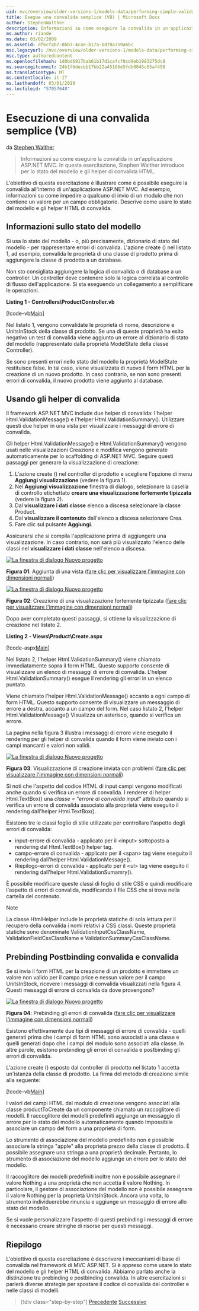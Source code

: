```yaml
---
uid: mvc/overview/older-versions-1/models-data/performing-simple-validation-vb
title: Esegue una convalida semplice (VB) | Microsoft Docs
author: StephenWalther
description: Informazioni su come eseguire la convalida in un'applicazione ASP.NET MVC. In questa esercitazione, Stephen Walther introduce per lo stato del modello e l'helper di convalida HTML...
ms.author: riande
ms.date: 03/02/2009
ms.assetid: df6cf4b7-0bb3-4c4e-b17a-bd78a759a6bc
msc.legacyurl: /mvc/overview/older-versions-1/models-data/performing-simple-validation-vb
msc.type: authoredcontent
ms.openlocfilehash: 1d0bd6917bab61b17d1cafcf0cd9eb1983275dc8
ms.sourcegitcommit: 24b1f6decbb17bb22a45166e5fdb0845c65af498
ms.translationtype: MT
ms.contentlocale: it-IT
ms.lasthandoff: 03/01/2019
ms.locfileid: "57057648"
---
```

<a name="performing-simple-validation-vb"></a>Esecuzione di una convalida semplice (VB)
====================
da [Stephen Walther](https://github.com/StephenWalther)

> Informazioni su come eseguire la convalida in un'applicazione ASP.NET MVC. In questa esercitazione, Stephen Walther introduce per lo stato del modello e gli helper di convalida HTML.


L'obiettivo di questa esercitazione è illustrare come è possibile eseguire la convalida all'interno di un'applicazione ASP.NET MVC. Ad esempio, informazioni su come impedire a qualcuno di invio di un modulo che non contiene un valore per un campo obbligatorio. Descrive come usare lo stato del modello e gli helper HTML di convalida.

## <a name="understanding-model-state"></a>Informazioni sullo stato del modello

Si usa lo stato del modello - o, più precisamente, dizionario di stato del modello - per rappresentare errori di convalida. L'azione create () nel listato 1, ad esempio, convalida le proprietà di una classe di prodotto prima di aggiungere la classe di prodotto a un database.


Non sto consigliata aggiungere la logica di convalida o di database a un controller. Un controller deve contenere solo la logica correlata al controllo di flusso dell'applicazione. Si sta eseguendo un collegamento a semplificare le operazioni.


**Listing 1 - Controllers\ProductController.vb**

[!code-vb[Main](performing-simple-validation-vb/samples/sample1.vb)]

Nel listato 1, vengono convalidate le proprietà di nome, descrizione e UnitsInStock della classe di prodotto. Se una di queste proprietà ha esito negativo un test di convalida viene aggiunto un errore al dizionario di stato del modello (rappresentato dalla proprietà ModelState della classe Controller).

Se sono presenti errori nello stato del modello la proprietà ModelState restituisce false. In tal caso, viene visualizzata di nuovo il form HTML per la creazione di un nuovo prodotto. In caso contrario, se non sono presenti errori di convalida, il nuovo prodotto viene aggiunto al database.

## <a name="using-the-validation-helpers"></a>Usando gli helper di convalida

Il framework ASP.NET MVC include due helper di convalida: l'helper Html.ValidationMessage() e l'helper Html.ValidationSummary(). Utilizzare questi due helper in una vista per visualizzare i messaggi di errore di convalida.

Gli helper Html.ValidationMessage() e Html.ValidationSummary() vengono usati nelle visualizzazioni Creazione e modifica vengono generate automaticamente per lo scaffolding di ASP.NET MVC. Seguire questi passaggi per generare la visualizzazione di creazione:

1. L'azione create () nel controller di prodotto e scegliere l'opzione di menu **Aggiungi visualizzazione** (vedere la figura 1).
2. Nel **Aggiungi visualizzazione** finestra di dialogo, selezionare la casella di controllo etichettato **creare una visualizzazione fortemente tipizzata** (vedere la figura 2).
3. Dal **visualizzare i dati classe** elenco a discesa selezionare la classe Product.
4. Dal **visualizzare il contenuto** dall'elenco a discesa selezionare Crea.
5. Fare clic sul pulsante **Aggiungi**.


Assicurarsi che si compila l'applicazione prima di aggiungere una visualizzazione. In caso contrario, non sarà più visualizzato l'elenco delle classi nel **visualizzare i dati classe** nell'elenco a discesa.


[![La finestra di dialogo Nuovo progetto](performing-simple-validation-vb/_static/image1.jpg)](performing-simple-validation-vb/_static/image1.png)

**Figura 01**: Aggiunta di una vista ([fare clic per visualizzare l'immagine con dimensioni normali](performing-simple-validation-vb/_static/image2.png))


[![La finestra di dialogo Nuovo progetto](performing-simple-validation-vb/_static/image2.jpg)](performing-simple-validation-vb/_static/image3.png)

**Figura 02**: Creazione di una visualizzazione fortemente tipizzata ([fare clic per visualizzare l'immagine con dimensioni normali](performing-simple-validation-vb/_static/image4.png))


Dopo aver completato questi passaggi, si ottiene la visualizzazione di creazione nel listato 2.

**Listing 2 - Views\Product\Create.aspx**

[!code-aspx[Main](performing-simple-validation-vb/samples/sample2.aspx)]

Nel listato 2, l'helper Html.ValidationSummary() viene chiamato immediatamente sopra il form HTML. Questo supporto consente di visualizzare un elenco di messaggi di errore di convalida. L'helper Html.ValidationSummary() esegue il rendering gli errori in un elenco puntato.

Viene chiamato l'helper Html.ValidationMessage() accanto a ogni campo di form HTML. Questo supporto consente di visualizzare un messaggio di errore a destra, accanto a un campo del form. Nel caso listato 2, l'helper Html.ValidationMessage() Visualizza un asterisco, quando si verifica un errore.

La pagina nella figura 3 illustra i messaggi di errore viene eseguito il rendering per gli helper di convalida quando il form viene inviato con i campi mancanti e valori non validi.


[![La finestra di dialogo Nuovo progetto](performing-simple-validation-vb/_static/image3.jpg)](performing-simple-validation-vb/_static/image5.png)

**Figura 03**: Visualizzazione di creazione inviata con problemi ([fare clic per visualizzare l'immagine con dimensioni normali](performing-simple-validation-vb/_static/image6.png))


Si noti che l'aspetto del codice HTML di input campi vengono modificati anche quando si verifica un errore di convalida. I renderer di helper Html.TextBox() una *classe = "errore di convalida input"* attributo quando si verifica un errore di convalida associato alla proprietà viene eseguito il rendering dall'helper Html.TextBox().

Esistono tre le classi foglio di stile utilizzate per controllare l'aspetto degli errori di convalida:

- input-errore di convalida - applicato per il &lt;input&gt; sottoposto a rendering dal Html.TextBox() helper tag.
- campo-errore di convalida - applicato per il &lt;span&gt; tag viene eseguito il rendering dall'helper Html.ValidationMessage().
- Riepilogo-errori di convalida - applicato per il &lt;ul&gt; tag viene eseguito il rendering dall'helper Html.ValidationSumamry().

È possibile modificare queste classi di foglio di stile CSS e quindi modificare l'aspetto di errori di convalida, modificando il file CSS che si trova nella cartella del contenuto.

> [!NOTE] 
> 
> La classe HtmlHelper include le proprietà statiche di sola lettura per il recupero della convalida i nomi relativi a CSS classi. Queste proprietà statiche sono denominate ValidationInputCssClassName, ValidationFieldCssClassName e ValidationSummaryCssClassName.


## <a name="prebinding-validation-and-postbinding-validation"></a>Prebinding Postbinding convalida e convalida

Se si invia il form HTML per la creazione di un prodotto e immettere un valore non valido per il campo price e nessun valore per il campo UnitsInStock, ricevere i messaggi di convalida visualizzati nella figura 4. Questi messaggi di errore di convalida da dove provengono?


[![La finestra di dialogo Nuovo progetto](performing-simple-validation-vb/_static/image4.jpg)](performing-simple-validation-vb/_static/image7.png)

**Figura 04**: Prebinding gli errori di convalida ([fare clic per visualizzare l'immagine con dimensioni normali](performing-simple-validation-vb/_static/image8.png))


Esistono effettivamente due tipi di messaggi di errore di convalida - quelli generati prima che i campi di form HTML sono associati a una classe e quelli generati dopo che i campi del modulo sono associati alla classe. In altre parole, esistono prebinding gli errori di convalida e postbinding gli errori di convalida.

L'azione create () esposto dal controller di prodotto nel listato 1 accetta un'istanza della classe di prodotto. La firma del metodo di creazione simile alla seguente:

[!code-vb[Main](performing-simple-validation-vb/samples/sample3.vb)]

I valori dei campi HTML dal modulo di creazione vengono associati alla classe productToCreate da un componente chiamato un raccoglitore di modelli. Il raccoglitore dei modelli predefiniti aggiunge un messaggio di errore per lo stato del modello automaticamente quando Impossibile associare un campo del form a una proprietà di form.

Lo strumento di associazione del modello predefinito non è possibile associare la stringa "apple" alla proprietà prezzo della classe di prodotto. È possibile assegnare una stringa a una proprietà decimale. Pertanto, lo strumento di associazione del modello aggiunge un errore per lo stato del modello.

Il raccoglitore dei modelli predefiniti inoltre non è possibile assegnare il valore Nothing a una proprietà che non accetta il valore Nothing. In particolare, il gestore di associazione del modello non è possibile assegnare il valore Nothing per la proprietà UnitsInStock. Ancora una volta, lo strumento individuerebbe rinuncia e aggiunge un messaggio di errore allo stato del modello.

Se si vuole personalizzare l'aspetto di questi prebinding i messaggi di errore è necessario creare stringhe di risorse per questi messaggi.

## <a name="summary"></a>Riepilogo

L'obiettivo di questa esercitazione è descrivere i meccanismi di base di convalida nel framework di MVC ASP.NET. Si è appreso come usare lo stato del modello e gli helper HTML di convalida. Abbiamo parlato anche la distinzione tra prebinding e postbinding convalida. In altre esercitazioni si parlerà diverse strategie per spostare il codice di convalida del controller e nelle classi di modelli.

> [!div class="step-by-step"]
> [Precedente](displaying-a-table-of-database-data-vb.md)
> [Successivo](validating-with-the-idataerrorinfo-interface-vb.md)
